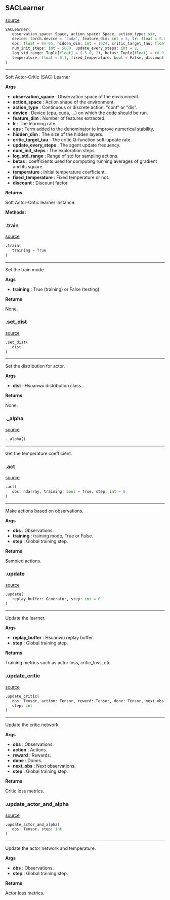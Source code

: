 #


## SACLearner
[source](https://github.com/RLE-Foundation/Hsuanwu/blob/main/hsuanwu/xploit/learner/sac.py/#L117)
```python 
SACLearner(
   observation_space: Space, action_space: Space, action_type: str,
   device: torch.device = 'cuda', feature_dim: int = 5, lr: float = 0.0001,
   eps: float = 8e-05, hidden_dim: int = 1024, critic_target_tau: float = 0.005,
   num_init_steps: int = 5000, update_every_steps: int = 2,
   log_std_range: Tuple[float] = (-5.0, 2), betas: Tuple[float] = (0.9, 0.999),
   temperature: float = 0.1, fixed_temperature: bool = False, discount: float = 0.99
)
```


---
Soft Actor-Critic (SAC) Learner


**Args**

* **observation_space**  : Observation space of the environment.
* **action_space**  : Action shape of the environment.
* **action_type**  : Continuous or discrete action. "cont" or "dis".
* **device**  : Device (cpu, cuda, ...) on which the code should be run.
* **feature_dim**  : Number of features extracted.
* **lr**  : The learning rate.
* **eps**  : Term added to the denominator to improve numerical stability.
* **hidden_dim**  : The size of the hidden layers.
* **critic_target_tau**  : The critic Q-function soft-update rate.
* **update_every_steps**  : The agent update frequency.
* **num_init_steps**  : The exploration steps.
* **log_std_range**  : Range of std for sampling actions.
* **betas**  : coefficients used for computing running averages of gradient and its square.
* **temperature**  : Initial temperature coefficient.
* **fixed_temperature**  : Fixed temperature or not.
* **discount**  : Discount factor.



**Returns**

Soft Actor-Critic learner instance.


**Methods:**


### .train
[source](https://github.com/RLE-Foundation/Hsuanwu/blob/main/hsuanwu/xploit/learner/sac.py/#L198)
```python
.train(
   training = True
)
```

---
Set the train mode.


**Args**

* **training**  : True (training) or False (testing).


**Returns**

None.

### .set_dist
[source](https://github.com/RLE-Foundation/Hsuanwu/blob/main/hsuanwu/xploit/learner/sac.py/#L214)
```python
.set_dist(
   dist
)
```

---
Set the distribution for actor.


**Args**

* **dist**  : Hsuanwu distribution class.


**Returns**

None.

### ._alpha
[source](https://github.com/RLE-Foundation/Hsuanwu/blob/main/hsuanwu/xploit/learner/sac.py/#L227)
```python
._alpha()
```

---
Get the temperature coefficient.


### .act
[source](https://github.com/RLE-Foundation/Hsuanwu/blob/main/hsuanwu/xploit/learner/sac.py/#L233)
```python
.act(
   obs: ndarray, training: bool = True, step: int = 0
)
```

---
Make actions based on observations.


**Args**

* **obs**  : Observations.
* **training**  : training mode, True or False.
* **step**  : Global training step.


**Returns**

Sampled actions.

### .update
[source](https://github.com/RLE-Foundation/Hsuanwu/blob/main/hsuanwu/xploit/learner/sac.py/#L259)
```python
.update(
   replay_buffer: Generator, step: int = 0
)
```

---
Update the learner.


**Args**

* **replay_buffer**  : Hsuanwu replay buffer.
* **step**  : Global training step.


**Returns**

Training metrics such as actor loss, critic_loss, etc.

### .update_critic
[source](https://github.com/RLE-Foundation/Hsuanwu/blob/main/hsuanwu/xploit/learner/sac.py/#L310)
```python
.update_critic(
   obs: Tensor, action: Tensor, reward: Tensor, done: Tensor, next_obs: Tensor,
   step: int
)
```

---
Update the critic network.


**Args**

* **obs**  : Observations.
* **action**  : Actions.
* **reward**  : Rewards.
* **done**  : Dones.
* **next_obs**  : Next observations.
* **step**  : Global training step.


**Returns**

Critic loss metrics.

### .update_actor_and_alpha
[source](https://github.com/RLE-Foundation/Hsuanwu/blob/main/hsuanwu/xploit/learner/sac.py/#L354)
```python
.update_actor_and_alpha(
   obs: Tensor, step: int
)
```

---
Update the actor network and temperature.


**Args**

* **obs**  : Observations.
* **step**  : Global training step.


**Returns**

Actor loss metrics.
